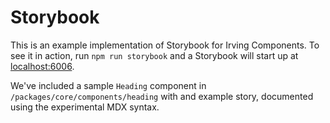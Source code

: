 # Storybook

This is an example implementation of Storybook for Irving Components. To see it in action, run `npm run storybook` and a Storybook will start up at [localhost:6006](http://localhost:6006/).

We've included a sample `Heading` component in `/packages/core/components/heading` with and example story, documented using the experimental MDX syntax.
